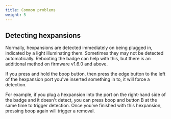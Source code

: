 ```yaml
---
title: Common problems
weight: 5
---
```


## Detecting hexpansions

Normally, hexpansions are detected immediately on being plugged in, indicated by a light illuminating them. Sometimes they may not be detected automatically. Rebooting the badge can help with this, but there is an additional method on firmware v1.6.0 and above.

If you press and hold the boop button, then press the edge button to the left of the hexpansion port you've inserted something in to, it will force a detection.

For example, if you plug a hexpansion into the port on the right-hand side of the badge and it doesn't detect, you can press boop and button B at the same time to trigger detection. Once you've finished with this hexpansion, pressing boop again will trigger a removal.
 